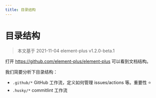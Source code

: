 ```yaml
---
title: 目录结构
---
```


# 目录结构

> 本文基于 2021-11-04 element-plus v1.2.0-beta.1

打开 https://github.com/element-plus/element-plus 可以看到文档结构。

我们简要分析下目录结构：

- `.github/*` GitHub 工作流，定义如何管理 issues/actions 等。重要性 ⭐️
- `.husky/*` commitlint 工作流
